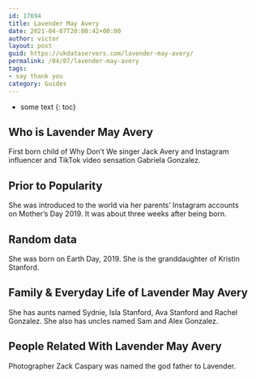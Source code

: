 ```yaml
---
id: 17694
title: Lavender May Avery
date: 2021-04-07T20:00:42+00:00
author: victor
layout: post
guid: https://ukdataservers.com/lavender-may-avery/
permalink: /04/07/lavender-may-avery
tags:
- say thank you
category: Guides
---
```


* some text
{: toc}


## Who is Lavender May Avery



First born child of Why Don&#8217;t We singer Jack Avery and Instagram influencer and TikTok video sensation Gabriela Gonzalez.

                
                
                
## Prior to Popularity



She was introduced to the world via her parents&#8217; Instagram accounts on Mother&#8217;s Day 2019. It was about three weeks after being born.

                
                
                
## Random data



She was born on Earth Day, 2019. She is the granddaughter of Kristin Stanford.

                
                
                
## Family & Everyday Life of Lavender May Avery



She has aunts named Sydnie, Isla Stanford, Ava Stanford and Rachel Gonzalez. She also has uncles named Sam and Alex Gonzalez.

                
                
                
## People Related With Lavender May Avery



Photographer Zack Caspary was named the god father to Lavender.

                
              
            
          
          
          